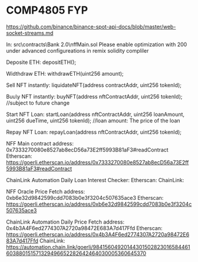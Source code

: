 # COMP4805 FYP

https://github.com/binance/binance-spot-api-docs/blob/master/web-socket-streams.md

In: src\contracts\Bank 2.0\nffMain.sol
Please enable optimization with 200 under advanced configureations in remix solidity compliler

Deposite ETH: depositETH();

Widthdraw ETH: withdrawETH(uint256 amount);

Sell NFT instantly: liquidateNFT(address contractAddr, uint256 tokenId);

Buu\y NFT instantly: buyNFT(address nftContractAddr, uint256 tokenId); //subject to future change

Start NFT Loan: startLoan(address nftContractAddr, uint256 loanAmount, uint256 dueTime, uint256 tokenId); //loan amount: The price of the loan

Repay NFT Loan: repayLoan(address nftContractAddr, uint256 tokenId);

NFF Main contract address: 0x7333270080e8527ab8ecD56a73E2ff5993B81aF3#readContract
Etherscan: https://goerli.etherscan.io/address/0x7333270080e8527ab8ecD56a73E2ff5993B81aF3#readContract

ChainLink Automation Daily Loan Interest Checker:
Etherscan:
ChainLink:

NFF Oracle Price Fetch address: 0xb6e32d9842599cdd7083b0e3f3204c507635ace3
Etherscan: https://goerli.etherscan.io/address/0xb6e32d9842599cdd7083b0e3f3204c507635ace3

ChainLink Automation Daily Price Fetch address: 0x4b3A4F6ed2774307A2720a98472E683A7d417Ffd
Etherscan: https://goerli.etherscan.io/address/0x4b3A4F6ed2774307A2720a98472E683A7d417Ffd
ChainLink: https://automation.chain.link/goerli/98415604920144301502823016584461603880151571329496652282642464030005360645370
